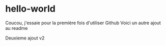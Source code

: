 # hello-world

Coucou, j'essaie pour la première fois d'utiliser Github
Voici un autre ajout au readme


Deuxieme ajout v2
